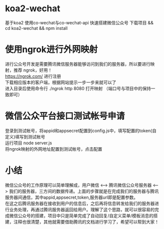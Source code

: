 # koa2-wechat

基于koa2 使用co-wechat与co-wechat-api 快速搭建微信公众号
下载项目 && cd koa2-wechat && npm install

# 使用ngrok进行外网映射

进行公众号开发是需要腾讯微信服务器能够访问到我们的服务器，所以要进行映射，推荐 ngrok，好用！<br>
https://ngrok.com/ 进行注册<br>
下载相应版本的客户端，根据网站提示一步一步来就可以了 <br>
进入目录后使用命令行 ./ngrok http 8080  打开映射 （端口号与项目中的保持一致即可） <br>

# 微信公众平台接口测试帐号申请

登录到测试帐号，将appid和appsecret配置到config.js中，填写配置的token(自定义)填写到测试帐号<br>
运行项目 node server.js<br>
将ngrok映射的外网地址配置到测试帐号，点击配置<br>

# 小结

微信公众号的工作原理可以简单理解成，用户微信 <--> 腾讯微信公众号服务器 <--> 我们的服务器，三方间的数据传递。上面的步骤就是在完成我们的服务器与腾讯服务器间通信，其中appid,appsecret,token,服务器url即是配置参数。<br>
在这之后腾讯服务器在接收到用户的信息后，之后再将信息转发给我们的服务器进行业务处理，再通过腾讯服务器返回给用户。理解了这个思路，就可以很容易的完成微信公众号的搭建，项目中只是简单完成了自动回复/自定义菜单/模板消息的搭建，注释也很清楚，其他就需要借助腾讯的文档进行学习了，希望可以帮到大家！
